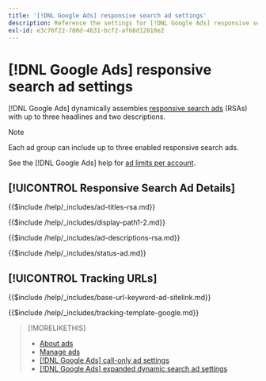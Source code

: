 ```yaml
---
title: '[!DNL Google Ads] responsive search ad settings'
description: Reference the settings for [!DNL Google Ads] responsive search ads.
exl-id: e3c76f22-780d-4631-bcf2-af68d12810e2
---
```

# [!DNL Google Ads] responsive search ad settings

[!DNL Google Ads] dynamically assembles [responsive search ads](https://support.google.com/google-ads/answer/7684791?hl=en) (RSAs) with up to three headlines and two descriptions.

>[!NOTE]
>
>Each ad group can include up to three enabled responsive search ads.

See the [!DNL Google Ads] help for [ad limits per account](https://support.google.com/google-ads/answer/6372658?hl=en).

## [!UICONTROL Responsive Search Ad Details]

<!-- **[!UICONTROL Ad Titles]:** -->

{{$include /help/_includes/ad-titles-rsa.md}}

<!-- **[!UICONTROL Display Path 1]**, **[!UICONTROL Display Path 2]:** -->

{{$include /help/_includes/display-path1-2.md}}

<!-- **[!UICONTROL Ad Descriptions]:** -->

{{$include /help/_includes/ad-descriptions-rsa.md}}

<!-- **[!UICONTROL Status]:** -->

{{$include /help/_includes/status-ad.md}}

## [!UICONTROL Tracking URLs]

<!-- **[!UICONTROL Base URl]:** -->

{{$include /help/_includes/base-url-keyword-ad-sitelink.md}}

<!-- **[!UICONTROL Tracking Template]:** -->

{{$include /help/_includes/tracking-template-google.md}}

>[!MORELIKETHIS]
>
>* [About ads](ad-about.md)
>* [Manage ads](ad-manage.md)
>* [[!DNL Google Ads] call-only ad settings](ad-settings-google-call.md)
>* [[!DNL Google Ads] expanded dynamic search ad settings](ad-settings-google-dsa.md)
